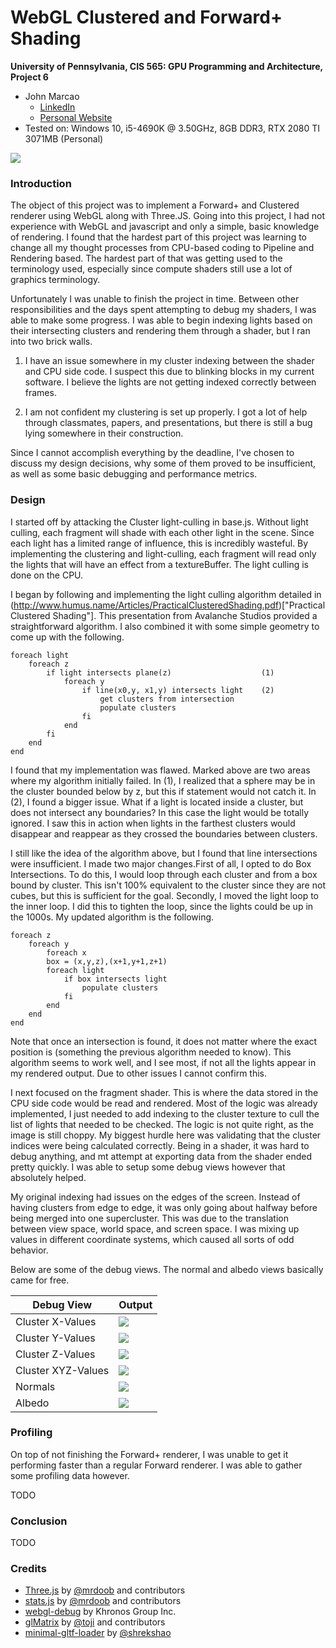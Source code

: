 WebGL Clustered and Forward+ Shading
======================

**University of Pennsylvania, CIS 565: GPU Programming and Architecture, Project 6**

* John Marcao
  * [LinkedIn](https://www.linkedin.com/in/jmarcao/)
  * [Personal Website](https://jmarcao.github.io)
* Tested on: Windows 10, i5-4690K @ 3.50GHz, 8GB DDR3, RTX 2080 TI 3071MB (Personal)

![](img/recording.gif)

### Introduction

The object of this project was to implement a Forward+ and Clustered renderer using WebGL along with Three.JS. Going into this project, I had not experience with WebGL and javascript and only a simple, basic knowledge of rendering. I found that the hardest part of this project was learning to change all my thought processes from CPU-based coding to Pipeline and Rendering based. The hardest part of that was getting used to the terminology used, especially since compute shaders still use a lot of graphics terminology.

Unfortunately I was unable to finish the project in time. Between other responsibilities and the days spent attempting to debug my shaders, I was able to make some progress. I was able to begin indexing lights based on their intersecting clusters and rendering them through a shader, but I ran into two brick walls.

1) I have an issue somewhere in my cluster indexing between the shader and CPU side code. I suspect this due to blinking blocks in my current software. I believe the lights are not getting indexed correctly between frames.

2) I am not confident my clustering is set up properly. I got a lot of help through classmates, papers, and presentations, but there is still a bug lying somewhere in their construction.

Since I cannot accomplish everything by the deadline, I've chosen to discuss my design decisions, why some of them proved to be insufficient, as well as some basic debugging and performance metrics.

### Design

I started off by attacking the Cluster light-culling in base.js. Without light culling, each fragment will shade with each other light in the scene. Since each light has a limited range of influence, this is incredibly wasteful. By implementing the clustering and light-culling, each fragment will read only the lights that will have an effect from a textureBuffer. The light culling is done on the CPU.

I began by following and implementing the light culling algorithm detailed in (http://www.humus.name/Articles/PracticalClusteredShading.pdf)["Practical Clustered Shading"]. This presentation from Avalanche Studios provided a straightforward algorithm. I also combined it with some simple geometry to come up with the following.

```
foreach light
    foreach z
        if light intersects plane(z)                    (1)
            foreach y
                if line(x0,y, x1,y) intersects light    (2)
                    get clusters from intersection      
                    populate clusters
                fi
            end
        fi
    end
end
```

I found that my implementation was flawed. Marked above are two areas where my algorithm initially failed. In (1), I realized that a sphere may be in the cluster bounded below by z, but this if statement would not catch it. In (2), I found a bigger issue. What if a light is located inside a cluster, but does not intersect any boundaries? In this case the light would be totally ignored. I saw this in action when lights in the farthest clusters would disappear and reappear as they crossed the boundaries between clusters.

I still like the idea of the algorithm above, but I found that line intersections were insufficient. I made two major changes.First of all, I opted to do Box Intersections. To do this, I would loop through each cluster and from a box bound by cluster. This isn't 100% equivalent to the cluster since they are not cubes, but this is sufficient for the goal. Secondly, I moved the light loop to the inner loop. I did this to tighten the loop, since the lights could be up in the 1000s. My updated algorithm is the following.

```
foreach z
    foreach y
        foreach x
        box = (x,y,z),(x+1,y+1,z+1)
        foreach light
            if box intersects light   
                populate clusters
            fi
        end
    end
end
```

Note that once an intersection is found, it does not matter where the exact position is (something the previous algorithm needed to know). This algorithm seems to work well, and I see most, if not all the lights appear in my rendered output. Due to other issues I cannot confirm this.

I next focused on the fragment shader. This is where the data stored in the CPU side code would be read and rendered. Most of the logic was already implemented, I just needed to add indexing to the cluster texture to cull the list of lights that needed to be checked. The logic is not quite right, as the image is still choppy. My biggest hurdle here was validating that the cluster indices were being calculated correctly. Being in a shader, it was hard to debug anything, and mt attempt at exporting data from the shader ended pretty quickly. I was able to setup some debug views however that absolutely helped.

My original indexing had issues on the edges of the screen. Instead of having clusters from edge to edge, it was only going about halfway before being merged into one supercluster. This was due to the translation between view space, world space, and screen space. I was mixing up values in different coordinate systems, which caused all sorts of odd behavior.

Below are some of the debug views. The normal and albedo views basically came for free.

| Debug View | Output    |
|-----------|--------|
| Cluster X-Values | ![](img/x_debug.JPG) |
| Cluster Y-Values | ![](img/y_debug.JPG) |
| Cluster Z-Values | ![](img/z_debug.JPG) |
| Cluster XYZ-Values | ![](img/xyz_debug.JPG) |
| Normals | ![](img/normals.JPG) |
| Albedo | ![](img/albedo.JPG) |

### Profiling

On top of not finishing the Forward+ renderer, I was unable to get it performing faster than a regular Forward renderer. I was able to gather some profiling data however.

TODO

### Conclusion

TODO


### Credits

* [Three.js](https://github.com/mrdoob/three.js) by [@mrdoob](https://github.com/mrdoob) and contributors
* [stats.js](https://github.com/mrdoob/stats.js) by [@mrdoob](https://github.com/mrdoob) and contributors
* [webgl-debug](https://github.com/KhronosGroup/WebGLDeveloperTools) by Khronos Group Inc.
* [glMatrix](https://github.com/toji/gl-matrix) by [@toji](https://github.com/toji) and contributors
* [minimal-gltf-loader](https://github.com/shrekshao/minimal-gltf-loader) by [@shrekshao](https://github.com/shrekshao)

